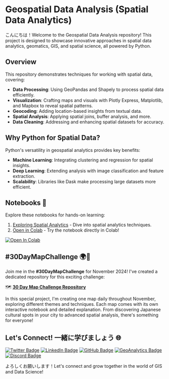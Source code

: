 # Geospatial Data Analysis (Spatial Data Analytics)

こんにちは！Welcome to the Geospatial Data Analysis repository! This project is designed to showcase innovative approaches in spatial data analytics, geomatics, GIS, and spatial science, all powered by Python.

## Overview

This repository demonstrates techniques for working with spatial data, covering:
- **Data Processing**: Using GeoPandas and Shapely to process spatial data efficiently.
- **Visualization**: Crafting maps and visuals with Plotly Express, Matplotlib, and Mapbox to reveal spatial patterns.
- **Geocoding**: Adding location-based insights from textual data.
- **Spatial Analysis**: Applying spatial joins, buffer analysis, and more.
- **Data Cleaning**: Addressing and enhancing spatial datasets for accuracy.

## Why Python for Spatial Data?
Python's versatility in geospatial analytics provides key benefits:
- **Machine Learning**: Integrating clustering and regression for spatial insights.
- **Deep Learning**: Extending analysis with image classification and feature extraction.
- **Scalability**: Libraries like Dask make processing large datasets more efficient.

## Notebooks 📓
Explore these notebooks for hands-on learning:
1. [Exploring Spatial Analytics](https://github.com/oechenique/analytics/blob/main/Notebook/gis_analytics.ipynb) - Dive into spatial analytics techniques.
2. [Open in Colab](https://colab.research.google.com/github/oechenique/analytics/blob/main/Notebook/gis_analytics.ipynb) - Try the notebook directly in Colab!

[![Open In Colab](https://colab.research.google.com/assets/colab-badge.svg)](https://colab.research.google.com/github/oechenique/analytics/blob/main/Notebook/gis_analytics.ipynb)

## #30DayMapChallenge 🌍📅
Join me in the **#30DayMapChallenge** for November 2024! I've created a dedicated repository for this exciting challenge:

🗺️ **[30 Day Map Challenge Repository](https://github.com/oechenique/30DayMapChallenge)**

In this special project, I'm creating one map daily throughout November, exploring different themes and techniques. Each map comes with its own interactive notebook and detailed explanation. From discovering Japanese cultural spots in your city to advanced spatial analysis, there's something for everyone!

## Let's Connect! 一緒に学びましょう 🌐
[![Twitter Badge](https://img.shields.io/badge/-@GastonEchenique-1DA1F2?style=flat&logo=x&logoColor=white&link=https://x.com/GastonEchenique)](https://x.com/GastonEchenique)
[![LinkedIn Badge](https://img.shields.io/badge/-Gastón_Echenique-0A66C2?style=flat&logo=Linkedin&logoColor=white&link=https://www.linkedin.com/in/gaston-echenique/)](https://www.linkedin.com/in/gaston-echenique/)
[![GitHub Badge](https://img.shields.io/badge/-oechenique-333?style=flat&logo=github&logoColor=white&link=https://github.com/oechenique)](https://github.com/oechenique)
[![GeoAnalytics Badge](https://img.shields.io/badge/-GeoAnalytics_Site-2ecc71?style=flat&logo=google-earth&logoColor=white&link=https://oechenique.github.io/geoanalytics/)](https://oechenique.github.io/geoanalytics/)
[![Discord Badge](https://img.shields.io/badge/-Gastón|ガストン-5865F2?style=flat&logo=discord&logoColor=white&link=https://discord.com/users/gastonechenique)](https://discord.com/users/gastonechenique)

よろしくお願いします！Let's connect and grow together in the world of GIS and Data Science!
